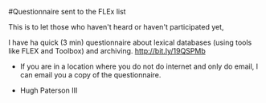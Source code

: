 #Questionnaire sent to the FLEx list

This is to let those who haven't heard or haven't participated yet, 

I have ha quick (3 min) questionnaire about lexical databases (using tools like FLEX and Toolbox) and archiving.  http://bit.ly/19QSPMb

- If you are in a location where you do not do internet and only do email, I can email you a copy of the questionnaire.


- Hugh Paterson III